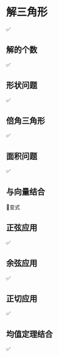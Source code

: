 # 解三角形

✅

## 解的个数

✅

## 形状问题

✅

## 倍角三角形

✅

## 面积问题

✅

## 与向量结合

📌变式

## 正弦应用

✅

## 余弦应用

✅

## 正切应用

✅

## 均值定理结合

✅
